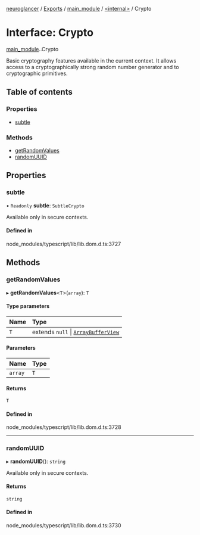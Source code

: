[neuroglancer](../README.md) / [Exports](../modules.md) / [main\_module](../modules/main_module.md) / [<internal\>](../modules/main_module._internal_.md) / Crypto

# Interface: Crypto

[main_module](../modules/main_module.md).[<internal>](../modules/main_module._internal_.md).Crypto

Basic cryptography features available in the current context. It allows access to a cryptographically strong random number generator and to cryptographic primitives.

## Table of contents

### Properties

- [subtle](main_module._internal_.Crypto.md#subtle)

### Methods

- [getRandomValues](main_module._internal_.Crypto.md#getrandomvalues)
- [randomUUID](main_module._internal_.Crypto.md#randomuuid)

## Properties

### subtle

• `Readonly` **subtle**: `SubtleCrypto`

Available only in secure contexts.

#### Defined in

node_modules/typescript/lib/lib.dom.d.ts:3727

## Methods

### getRandomValues

▸ **getRandomValues**<`T`\>(`array`): `T`

#### Type parameters

| Name | Type |
| :------ | :------ |
| `T` | extends ``null`` \| [`ArrayBufferView`](main_module._internal_.ArrayBufferView.md) |

#### Parameters

| Name | Type |
| :------ | :------ |
| `array` | `T` |

#### Returns

`T`

#### Defined in

node_modules/typescript/lib/lib.dom.d.ts:3728

___

### randomUUID

▸ **randomUUID**(): `string`

Available only in secure contexts.

#### Returns

`string`

#### Defined in

node_modules/typescript/lib/lib.dom.d.ts:3730
